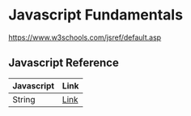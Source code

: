# Javascript Fundamentals

https://www.w3schools.com/jsref/default.asp

## Javascript Reference

| Javascript | Link                                                                |
| ---------- | ------------------------------------------------------------------- |
| String     | [Link](https://github.com/armdnks/JS-Fundamentals/tree/main/string) |
